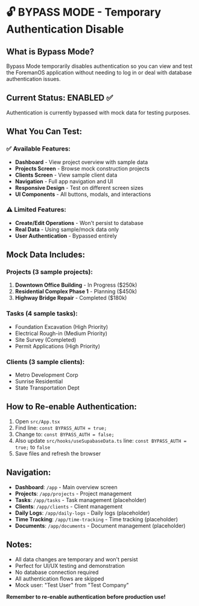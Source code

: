# 🔓 BYPASS MODE - Temporary Authentication Disable

## What is Bypass Mode?

Bypass Mode temporarily disables authentication so you can view and test the ForemanOS application without needing to log in or deal with database authentication issues.

## Current Status: **ENABLED** ✅

Authentication is currently bypassed with mock data for testing purposes.

## What You Can Test:

### ✅ Available Features:
- **Dashboard** - View project overview with sample data
- **Projects Screen** - Browse mock construction projects
- **Clients Screen** - View sample client data
- **Navigation** - Full app navigation and UI
- **Responsive Design** - Test on different screen sizes
- **UI Components** - All buttons, modals, and interactions

### ⚠️ Limited Features:
- **Create/Edit Operations** - Won't persist to database
- **Real Data** - Using sample/mock data only
- **User Authentication** - Bypassed entirely

## Mock Data Includes:

### Projects (3 sample projects):
1. **Downtown Office Building** - In Progress ($250k)
2. **Residential Complex Phase 1** - Planning ($450k) 
3. **Highway Bridge Repair** - Completed ($180k)

### Tasks (4 sample tasks):
- Foundation Excavation (High Priority)
- Electrical Rough-in (Medium Priority)
- Site Survey (Completed)
- Permit Applications (High Priority)

### Clients (3 sample clients):
- Metro Development Corp
- Sunrise Residential  
- State Transportation Dept

## How to Re-enable Authentication:

1. Open `src/App.tsx`
2. Find line: `const BYPASS_AUTH = true;`
3. Change to: `const BYPASS_AUTH = false;`
4. Also update `src/hooks/useSupabaseData.ts` line: `const BYPASS_AUTH = true;` to `false`
5. Save files and refresh the browser

## Navigation:

- **Dashboard**: `/app` - Main overview screen
- **Projects**: `/app/projects` - Project management
- **Tasks**: `/app/tasks` - Task management (placeholder)
- **Clients**: `/app/clients` - Client management
- **Daily Logs**: `/app/daily-logs` - Daily logs (placeholder)
- **Time Tracking**: `/app/time-tracking` - Time tracking (placeholder)
- **Documents**: `/app/documents` - Document management (placeholder)

## Notes:

- All data changes are temporary and won't persist
- Perfect for UI/UX testing and demonstration
- No database connection required
- All authentication flows are skipped
- Mock user: "Test User" from "Test Company"

**Remember to re-enable authentication before production use!**